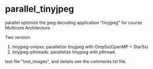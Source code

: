 parallel_tinyjpeg
=================

parallel optimize the jpeg decoding application "tinyjpeg" for course Multicore
Architecture.

Two version: 
1. tinyjpeg-ompss: parallelize tinyjpeg with OmpSs(OpenMP + StarSs)
2. tinyjpeg-pthreads: parallelize tinyjpeg with pthread.

test file "test_images", and details see the comments.txt file.
